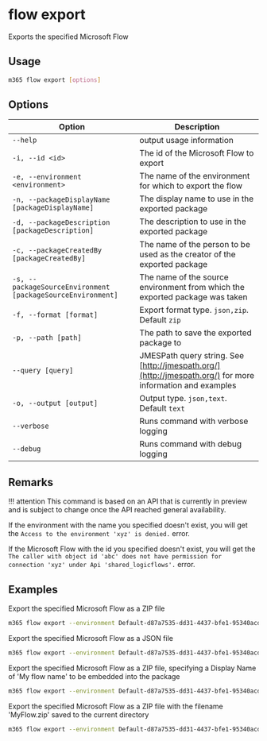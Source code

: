# flow export

Exports the specified Microsoft Flow

## Usage

```sh
m365 flow export [options]
```

## Options

Option|Description
------|-----------
`--help`|output usage information
`-i, --id <id>`|The id of the Microsoft Flow to export
`-e, --environment <environment>`|The name of the environment for which to export the flow
`-n, --packageDisplayName [packageDisplayName]`|The display name to use in the exported package
`-d, --packageDescription [packageDescription]`|The description to use in the exported package
`-c, --packageCreatedBy [packageCreatedBy]`|The name of the person to be used as the creator of the exported package
`-s, --packageSourceEnvironment [packageSourceEnvironment]`|The name of the source environment from which the exported package was taken
`-f, --format [format]`|Export format type. `json,zip`. Default `zip`
`-p, --path [path]`|The path to save the exported package to
`--query [query]`|JMESPath query string. See [http://jmespath.org/](http://jmespath.org/) for more information and examples
`-o, --output [output]`|Output type. `json,text`. Default `text`
`--verbose`|Runs command with verbose logging
`--debug`|Runs command with debug logging

## Remarks

!!! attention
    This command is based on an API that is currently in preview and is subject to change once the API reached general availability.

If the environment with the name you specified doesn't exist, you will get the `Access to the environment 'xyz' is denied.` error.

If the Microsoft Flow with the id you specified doesn't exist, you will get the `The caller with object id 'abc' does not have permission for connection 'xyz' under Api 'shared_logicflows'.` error.

## Examples

Export the specified Microsoft Flow as a ZIP file

```sh
m365 flow export --environment Default-d87a7535-dd31-4437-bfe1-95340acd55c5 --id 3989cb59-ce1a-4a5c-bb78-257c5c39381d
```

Export the specified Microsoft Flow as a JSON file

```sh
m365 flow export --environment Default-d87a7535-dd31-4437-bfe1-95340acd55c5 --id 3989cb59-ce1a-4a5c-bb78-257c5c39381d --format json
```

Export the specified Microsoft Flow as a ZIP file, specifying a Display Name of 'My flow name' to be embedded into the package

```sh
m365 flow export --environment Default-d87a7535-dd31-4437-bfe1-95340acd55c5 --id 3989cb59-ce1a-4a5c-bb78-257c5c39381d --packageDisplayName 'My flow name'
```

Export the specified Microsoft Flow as a ZIP file with the filename 'MyFlow.zip' saved to the current directory

```sh
m365 flow export --environment Default-d87a7535-dd31-4437-bfe1-95340acd55c5 --id 3989cb59-ce1a-4a5c-bb78-257c5c39381d --path './MyFlow.zip'
```
